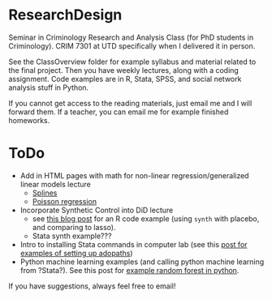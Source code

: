 # ResearchDesign
 
Seminar in Criminology Research and Analysis Class (for PhD students in Criminology). CRIM 7301 at UTD specifically when I delivered it in person. 

See the ClassOverview folder for example syllabus and material related to the final project. Then you have weekly lectures, along with a coding assignment. Code examples are in R, Stata, SPSS, and social network analysis stuff in Python.

If you cannot get access to the reading materials, just email me and I will forward them. If a teacher, you can email me for example finished homeworks.

# ToDo

 - Add in HTML pages with math for non-linear regression/generalized linear models lecture
     - [Splines](
https://apwheele.github.io/MathPosts/Splines.html)
     - [Poisson regression](
https://apwheele.github.io/MathPosts/PoissonReg.html)
 - Incorporate Synthetic Control into DiD lecture
     - see [this blog post]( https://andrewpwheeler.wordpress.com/2019/12/06/using-regularization-to-generate-synthetic-controls-and-conformal-prediction-for-significance-tests/) for an R code example (using `synth` with placebo, and comparing to lasso). 
	 - Stata synth example???
 - Intro to installing Stata commands in computer lab (see this [post for examples of setting up adopaths](https://andrewpwheeler.com/2019/07/25/making-nice-margin-plots-in-stata/)) 
 - Python machine learning examples (and calling python machine learning from ?Stata?). See this post for [example random forest in python](https://andrewpwheeler.com/2020/01/05/balancing-false-positives/).
 
If you have suggestions, always feel free to email! 